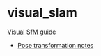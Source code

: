 # visual_slam

[Visual SfM guide](https://d32ogoqmya1dw8.cloudfront.net/files/getsi/teaching_materials/high-rez-topo/visual_sfm_tutorial.pdf)
- [Pose transformation notes](https://groups.google.com/g/vsfm/c/M4IVvceW2H4/m/ZoQ317hqRJoJ)

